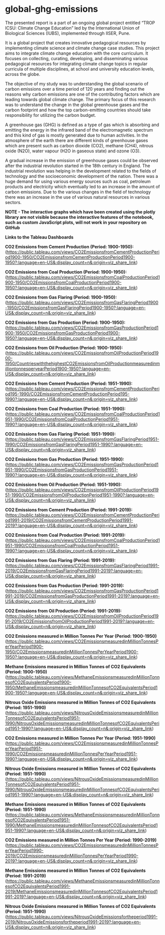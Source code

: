 # global-ghg-emissions

The presented report is a part of an ongoing global project entitled “TROP ICSU: Climate Change Education” led by the International Union of Biological Sciences (IUBS), implemented through IISER, Pune. 

It is a global project that creates innovative pedagogical resources by implementing climate science and climate change case studies. This project aims to integrate climate change education with the core curriculum. It focuses on collecting, curating, developing, and disseminating various pedagogical resources for integrating climate change topics in regular curricula of multiple disciplines, at school and university education levels, across the globe.

The objective of my study was to understanding the global scenario of carbon emissions over a time period of 120 years and finding out the reasons why carbon emissions are one of the contributing factors which are leading towards global climate change. The primary focus of this research was to understand the change in the global greenhouse gases and the carbon footprint and how the top carbon-emitting countries should take responsibility for utilizing the carbon budget.

A greenhouse gas (GHG) is defined as a type of gas which is absorbing and emitting the energy in the infrared band of the electromagnetic spectrum and this kind of gas is mostly generated due to human activities. In the atmosphere of the earth there are different kinds of greenhouse gases which are present such as carbon dioxide (CO2), methane (CH4), nitrous oxide (N2O), water vapour (H2O in gaseous state) and ozone (O3).

A gradual increase in the emission of greenhouse gases could be observed after the industrial revolution started in the 18th century in England. The industrial revolution was helping in the development related to the fields of technology and the socioeconomic development of the nation. There was a huge demand for using various energy sources such as coal, petroleum products and electricity which eventually led to an increase in the amount of carbon emissions. Due to the various changes in the field of technology there was an increase in the use of various natural resources in various sectors.

**NOTE - The interactive graphs which have been created using the plotly library are not visible because the interactive features of the notebook, such as custom JavaScript plots, will not work in your repository on GitHub**

**Links to the Tableau Dashboards**

**CO2 Emissions from Cement Production (Period: 1900-1950):** (https://public.tableau.com/views/CO2EmissionsfromCementProductionPeriod1900-1950/CO2EmissionsfromCementProductionPeriod1900-1950?:language=en-US&:display_count=n&:origin=viz_share_link)

**CO2 Emissions from Coal Production (Period: 1900-1950):** (https://public.tableau.com/views/CO2EmissionsfromCoalProductionPeriod1900-1950/CO2EmissionsfromCoalProductionPeriod1900-1950?:language=en-US&:display_count=n&:origin=viz_share_link)

**CO2 Emissions from Gas Flaring (Period: 1900-1950):** (https://public.tableau.com/views/CO2EmissionsfromGasFlaringPeriod1900-1950/CO2EmissionsfromGasFlaringPeriod1900-1950?:language=en-US&:display_count=n&:origin=viz_share_link)

**CO2 Emissions from Gas Production (Period: 1900-1950):** (https://public.tableau.com/views/CO2EmissionsfromGasProductionPeriod1900-1950/CO2EmissionsfromGasProductionPeriod1900-1950?:language=en-US&:display_count=n&:origin=viz_share_link)

**CO2 Emissions from Oil Production (Period: 1900-1950):** (https://public.tableau.com/views/CO2EmissionsfromOilProductionPeriod1900-1950/CountrieswiththehighestCO2EmissionsfromOilProductionmeasuredinmilliontonnesperyearPeriod1900-1950?:language=en-US&:display_count=n&:origin=viz_share_link)

**CO2 Emissions from Cement Production (Period: 1951-1990):** (https://public.tableau.com/views/CO2EmissionsfromCementProductionPeriod195-1990/CO2EmissionsfromCementProductionPeriod195-1990?:language=en-US&:display_count=n&:origin=viz_share_link)

**CO2 Emissions from Coal Production (Period: 1951-1990):** (https://public.tableau.com/views/CO2EmissionsfromCoalProductionPeriod1951-1990/CO2EmissionsfromCoalProductionPeriod1951-1990?:language=en-US&:display_count=n&:origin=viz_share_link)

**CO2 Emissions from Gas Flaring (Period: 1951-1990):** (https://public.tableau.com/views/CO2EmissionsfromGasFlaringPeriod1951-1990/CO2EmissionsfromGasFlaringPeriod1951-1990?:language=en-US&:display_count=n&:origin=viz_share_link)

**CO2 Emissions from Gas Production (Period: 1951-1990):** (https://public.tableau.com/views/CO2EmissionsfromGasProductionPeriod1951-1990/CO2EmissionsfromGasProductionPeriod1951-1990?:language=en-US&:display_count=n&:origin=viz_share_link)

**CO2 Emissions from Oil Production (Period: 1951-1990):** (https://public.tableau.com/views/CO2EmissionsfromOilProductionPeriod1951-1990/CO2EmissionsfromOilProductionPeriod1951-1990?:language=en-US&:display_count=n&:origin=viz_share_link)

**CO2 Emissions from Cement Production (Period: 1991-2019):** (https://public.tableau.com/views/CO2EmissionsfromCementProductionPeriod1991-2019/CO2EmissionsfromCementProductionPeriod1991-2019?:language=en-US&:display_count=n&:origin=viz_share_link)

**CO2 Emissions from Coal Production (Period: 1991-2019):** (https://public.tableau.com/views/CO2EmissionsfromCoalProductionPeriod1951-1990/CO2EmissionsfromCoalProductionPeriod1951-1990?:language=en-US&:display_count=n&:origin=viz_share_link)

**CO2 Emissions from Gas Flaring (Period: 1991-2019):** (https://public.tableau.com/views/CO2EmissionsfromGasFlaringPeriod1991-2019/CO2EmissionsfromGasFlaringPeriod1991-2019?:language=en-US&:display_count=n&:origin=viz_share_link)

**CO2 Emissions from Gas Production (Period: 1991-2019):** (https://public.tableau.com/views/CO2EmissionsfromGasProductionPeriod1991-2019/CO2EmissionsfromGasProductionPeriod1991-2019?:language=en-US&:display_count=n&:origin=viz_share_link)

**CO2 Emissions from Oil Production (Period: 1991-2019):** (https://public.tableau.com/views/CO2EmissionsfromOilProductionPeriod1991-2019/CO2EmissionsfromOilProductionPeriod1991-2019?:language=en-US&:display_count=n&:origin=viz_share_link)

**CO2 Emissions measured in Million Tonnes Per Year (Period: 1900-1950)** (https://public.tableau.com/views/CO2EmissionsmeasuredinMillionTonnesPerYearPeriod1900-1950/CO2EmissionsmeasuredinMillionTonnesPerYearPeriod1900-1950?:language=en-US&:display_count=n&:origin=viz_share_link)

**Methane Emissions measured in Million Tonnes of CO2 Equivalents (Period: 1900-1950)** (https://public.tableau.com/views/MethaneEmissionsmeasuredinMillionTonnesofCO2EquivalentsPeriod1900-1950/MethaneEmissionsmeasuredinMillionTonnesofCO2EquivalentsPeriod1900-1950?:language=en-US&:display_count=n&:origin=viz_share_link)

**Nitrous Oxide Emissions measured in Million Tonnes of CO2 Equivalents (Period: 1951-1990)** (https://public.tableau.com/views/NitrousOxideEmissionsmeasuredinMillionTonnesofCO2EquivalentsPeriod1951-1990/NitrousOxideEmissionsmeasuredinMillionTonnesofCO2EquivalentsPeriod1951-1990?:language=en-US&:display_count=n&:origin=viz_share_link)

**CO2 Emissions measured in Million Tonnes Per Year (Period: 1951-1990)** (https://public.tableau.com/views/CO2EmissionsmeasuredinMillionTonnesPerYearPeriod1951-1990/CO2EmissionsmeasuredinMillionTonnesPerYearPeriod1951-1990?:language=en-US&:display_count=n&:origin=viz_share_link)

**Nitrous Oxide Emissions measured in Million Tonnes of CO2 Equivalents (Period: 1951-1990)** (https://public.tableau.com/views/NitrousOxideEmissionsmeasuredinMillionTonnesofCO2EquivalentsPeriod1951-1990/NitrousOxideEmissionsmeasuredinMillionTonnesofCO2EquivalentsPeriod1951-1990?:language=en-US&:display_count=n&:origin=viz_share_link)

**Methane Emissions measured in Million Tonnes of CO2 Equivalents (Period: 1951-1990)** (https://public.tableau.com/views/MethaneEmissionsmeasuredinMillionTonnesofCO2EquivalentsPeriod1951-1990/MethaneEmissionsmeasuredinMillionTonnesofCO2EquivalentsPeriod1951-1990?:language=en-US&:display_count=n&:origin=viz_share_link)

**CO2 Emissions measured in Million Tonnes Per Year (Period: 1990-2019)** (https://public.tableau.com/views/CO2EmissionsmeasuredinMillionTonnesPerYearPeriod1990-2019/CO2EmissionsmeasuredinMillionTonnesPerYearPeriod1990-2019?:language=en-US&:display_count=n&:origin=viz_share_link)

**Methane Emissions measured in Million Tonnes of CO2 Equivalents (Period: 1991-2019)** (https://public.tableau.com/views/MethaneEmissionsmeasuredinMillionTonnesofCO2EquivalentsPeriod1991-2019/MethaneEmissionsmeasuredinMillionTonnesofCO2EquivalentsPeriod1991-2019?:language=en-US&:display_count=n&:origin=viz_share_link)

**Nitrous Oxide Emissions measured in Million Tonnes of CO2 Equivalents (Period: 1951-1990)** (https://public.tableau.com/views/NitrousOxideEmissionsfortheperiod1991-2019/NitrousOxideEmissionsfortheperiod1991-2019?:language=en-US&:display_count=n&:origin=viz_share_link)
